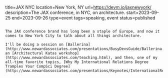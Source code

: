 title=JAX NYC
location=New York, NY
url=https://devm.io/jaxnewyork/
description=The JAX conference, in NYC, on architecture.
start=2023-09-25
end=2023-09-26
type=event
tags=speaking, event
status=published
~~~~~~

The JAX conference brand has long been a staple of Europe, and now it comes to New York City to talk about all things architecture.

I'll be doing a session on [Ballerina](http://www.newardassociates.com/presentations/BusyDevsGuide/Ballerina.html), an [Architectural Katas workshop](http://www.newardassociates.com/teaching.html), and then, one of my all-time favorite topics, [Why My International Relations Degree Tramples Your CompSci Degree](http://www.newardassociates.com/presentations/Keynotes/InternationalRelations.html).
